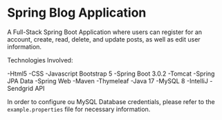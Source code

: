 # Spring Blog Application

A Full-Stack Spring Boot Application where users can register for an account, create, read, delete, and update posts, as well as edit user information.

Technologies Involved:

-Html5
-CSS
-Javascript
Bootstrap 5
-Spring Boot 3.0.2
    -Tomcat
    -Spring JPA Data
    -Spring Web
    -Maven
-Thymeleaf
-Java 17
-MySQL 8
-IntelliJ
-Sendgrid API

In order to configure ou MySQL Database credentials, please refer to the `example.properties` file for necessary information. 